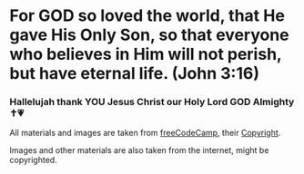 # For GOD so loved the world, that He gave His Only Son, so that everyone who believes in Him will not perish, but have eternal life. (John 3:16)
### Hallelujah thank YOU Jesus Christ our Holy Lord GOD Almighty ✝️💗 

All materials and images are taken from [freeCodeCamp](https://www.freecodecamp.org/learn/javascript-algorithms-and-data-structures-v8/), their [Copyright](https://www.freecodecamp.org/news/terms-of-service/).

Images and other materials are also taken from the internet, might be copyrighted.

